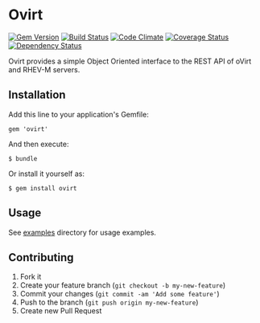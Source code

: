 # Ovirt

[![Gem Version](https://badge.fury.io/rb/ovirt.svg)](http://badge.fury.io/rb/ovirt)
[![Build Status](https://travis-ci.org/ManageIQ/ovirt.svg)](https://travis-ci.org/ManageIQ/ovirt)
[![Code Climate](https://codeclimate.com/github/ManageIQ/ovirt.svg)](https://codeclimate.com/github/ManageIQ/ovirt)
[![Coverage Status](http://img.shields.io/coveralls/ManageIQ/ovirt.svg)](https://coveralls.io/r/ManageIQ/ovirt)
[![Dependency Status](https://gemnasium.com/ManageIQ/ovirt.svg)](https://gemnasium.com/ManageIQ/ovirt)

Ovirt provides a simple Object Oriented interface to the REST API of oVirt and RHEV-M servers.

## Installation

Add this line to your application's Gemfile:

    gem 'ovirt'

And then execute:

    $ bundle

Or install it yourself as:

    $ gem install ovirt

## Usage

See [examples](https://github.com/ManageIQ/ovirt/tree/master/examples) directory for usage examples.

## Contributing

1. Fork it
2. Create your feature branch (`git checkout -b my-new-feature`)
3. Commit your changes (`git commit -am 'Add some feature'`)
4. Push to the branch (`git push origin my-new-feature`)
5. Create new Pull Request
